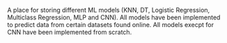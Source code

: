 A place for storing different ML models (KNN, DT, Logistic Regression, Multiclass Regression, MLP and CNN).
All models have been implemented to predict data from certain datasets found online.
All models execpt for CNN have been implemented from scratch.